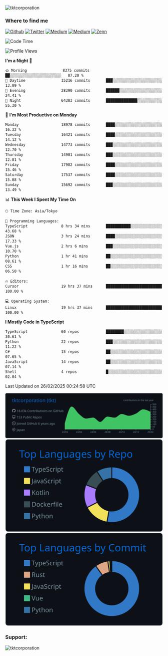 <p align="left"> <img src="https://komarev.com/ghpvc/?username=tktcorporation&label=Profile%20views&color=0e75b6&style=flat" alt="tktcorporation" /> </p>

<h3>Where to find me</h3>
<p>
<a href="https://github.com/tktcorporation" target="_blank"><img alt="Github" src="https://img.shields.io/badge/GitHub-%2312100E.svg?&style=for-the-badge&logo=Github&logoColor=white" /></a>
<a href="https://twitter.com/tktcorporation" target="_blank"><img alt="Twitter" src="https://img.shields.io/badge/twitter-%231DA1F2.svg?&style=for-the-badge&logo=twitter&logoColor=white" /></a>
<a href="https://www.linkedin.com/in/tktcorporation" target="_blank"><img alt="Medium" src="https://img.shields.io/badge/linkdin-0a66c2.svg?&style=for-the-badge&logo=linkedin&logoColor=white" /></a>
<a href="https://qiita.com/tktcorporation" target="_blank"><img alt="Medium" src="https://img.shields.io/badge/qiita-55C500.svg?&style=for-the-badge&logo=qiita&logoColor=white" /></a>
<a href="https://zenn.dev/tktcorporation" target="_blank"><img alt="Zenn" src="https://img.shields.io/badge/Zenn-3EA8FF.svg?&style=for-the-badge&logo=Zenn&logoColor=white" /></a>
</p>
  
<!--START_SECTION:waka-->
![Code Time](http://img.shields.io/badge/Code%20Time-2%2C173%20hrs%2059%20mins-blue)

![Profile Views](http://img.shields.io/badge/Profile%20Views-21-blue)

**I'm a Night 🦉** 

```text
🌞 Morning                8375 commits        ██░░░░░░░░░░░░░░░░░░░░░░░   07.20 % 
🌆 Daytime                15216 commits       ███░░░░░░░░░░░░░░░░░░░░░░   13.09 % 
🌃 Evening                28390 commits       ██████░░░░░░░░░░░░░░░░░░░   24.41 % 
🌙 Night                  64303 commits       ██████████████░░░░░░░░░░░   55.30 % 
```
📅 **I'm Most Productive on Monday** 

```text
Monday                   18978 commits       ████░░░░░░░░░░░░░░░░░░░░░   16.32 % 
Tuesday                  16421 commits       ████░░░░░░░░░░░░░░░░░░░░░   14.12 % 
Wednesday                14773 commits       ███░░░░░░░░░░░░░░░░░░░░░░   12.70 % 
Thursday                 14901 commits       ███░░░░░░░░░░░░░░░░░░░░░░   12.81 % 
Friday                   17982 commits       ████░░░░░░░░░░░░░░░░░░░░░   15.46 % 
Saturday                 17537 commits       ████░░░░░░░░░░░░░░░░░░░░░   15.08 % 
Sunday                   15692 commits       ███░░░░░░░░░░░░░░░░░░░░░░   13.49 % 
```


📊 **This Week I Spent My Time On** 

```text
🕑︎ Time Zone: Asia/Tokyo

💬 Programming Languages: 
TypeScript               8 hrs 34 mins       ███████████░░░░░░░░░░░░░░   43.68 % 
JSON                     3 hrs 24 mins       ████░░░░░░░░░░░░░░░░░░░░░   17.33 % 
Vue.js                   2 hrs 6 mins        ███░░░░░░░░░░░░░░░░░░░░░░   10.70 % 
Python                   1 hr 41 mins        ██░░░░░░░░░░░░░░░░░░░░░░░   08.61 % 
CSS                      1 hr 16 mins        ██░░░░░░░░░░░░░░░░░░░░░░░   06.50 % 

🔥 Editors: 
Cursor                   19 hrs 37 mins      █████████████████████████   100.00 % 

💻 Operating System: 
Linux                    19 hrs 37 mins      █████████████████████████   100.00 % 
```

**I Mostly Code in TypeScript** 

```text
TypeScript               60 repos            ████████░░░░░░░░░░░░░░░░░   30.61 % 
Python                   22 repos            ███░░░░░░░░░░░░░░░░░░░░░░   11.22 % 
C#                       15 repos            ██░░░░░░░░░░░░░░░░░░░░░░░   07.65 % 
JavaScript               14 repos            ██░░░░░░░░░░░░░░░░░░░░░░░   07.14 % 
Shell                    4 repos             █░░░░░░░░░░░░░░░░░░░░░░░░   02.04 % 
```




 Last Updated on 26/02/2025 00:24:58 UTC
<!--END_SECTION:waka-->

[![](https://raw.githubusercontent.com/tktcorporation/tktcorporation/master/profile-summary-card-output/github_dark/0-profile-details.svg)](https://github.com/vn7n24fzkq/github-profile-summary-cards)
[![](https://raw.githubusercontent.com/tktcorporation/tktcorporation/master/profile-summary-card-output/github_dark/1-repos-per-language.svg)](https://github.com/vn7n24fzkq/github-profile-summary-cards) [![](https://raw.githubusercontent.com/tktcorporation/tktcorporation/master/profile-summary-card-output/github_dark/2-most-commit-language.svg)](https://github.com/vn7n24fzkq/github-profile-summary-cards)

<h3 align="left">Support:</h3>
<p><a href="https://www.buymeacoffee.com/tktcorporation"> <img align="left" src="https://cdn.buymeacoffee.com/buttons/v2/default-yellow.png" height="50" width="210" alt="tktcorporation" /></a></p><br><br>
